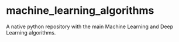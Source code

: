 # machine_learning_algorithms
A native python repository with the main Machine Learning and Deep Learning algorithms.

